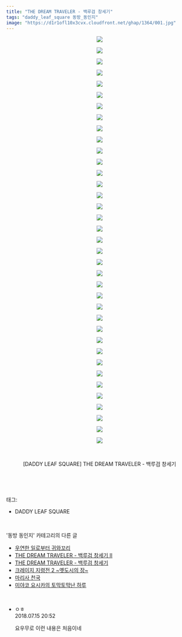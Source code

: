 ```yaml
---
title: "THE DREAM TRAVELER - 백루검 창세기"
tags: "daddy_leaf_square 동방_동인지"
image: "https://d1r1ofl10x3cvx.cloudfront.net/ghap/1364/001.jpg"
---
```

<div class="article">
<p style="text-align: center; clear: none; float: none;"><img src="{{ site.imgserver7 }}/ghap/1364/001.jpg"/></p>
<p style="text-align: center; clear: none; float: none;"><img src="{{ site.imgserver7 }}/ghap/1364/002.jpg"/></p>
<p style="text-align: center; clear: none; float: none;"><img src="{{ site.imgserver7 }}/ghap/1364/003.jpg"/></p>
<p style="text-align: center; clear: none; float: none;"><img src="{{ site.imgserver7 }}/ghap/1364/004.jpg"/></p>
<p style="text-align: center; clear: none; float: none;"><img src="{{ site.imgserver7 }}/ghap/1364/005.jpg"/></p>
<p style="text-align: center; clear: none; float: none;"><img src="{{ site.imgserver7 }}/ghap/1364/006.jpg"/></p>
<p style="text-align: center; clear: none; float: none;"><img src="{{ site.imgserver7 }}/ghap/1364/007.jpg"/></p>
<p style="text-align: center; clear: none; float: none;"><img src="{{ site.imgserver7 }}/ghap/1364/008.jpg"/></p>
<p style="text-align: center; clear: none; float: none;"><img src="{{ site.imgserver7 }}/ghap/1364/009.jpg"/></p>
<p style="text-align: center; clear: none; float: none;"><img src="{{ site.imgserver7 }}/ghap/1364/010.jpg"/></p>
<p style="text-align: center; clear: none; float: none;"><img src="{{ site.imgserver7 }}/ghap/1364/011.jpg"/></p>
<p style="text-align: center; clear: none; float: none;"><img src="{{ site.imgserver7 }}/ghap/1364/012.jpg"/></p>
<p style="text-align: center; clear: none; float: none;"><img src="{{ site.imgserver7 }}/ghap/1364/013.jpg"/></p>
<p style="text-align: center; clear: none; float: none;"><img src="{{ site.imgserver7 }}/ghap/1364/014.jpg"/></p>
<p style="text-align: center; clear: none; float: none;"><img src="{{ site.imgserver7 }}/ghap/1364/015.jpg"/></p>
<p style="text-align: center; clear: none; float: none;"><img src="{{ site.imgserver7 }}/ghap/1364/016.jpg"/></p>
<p style="text-align: center; clear: none; float: none;"><img src="{{ site.imgserver7 }}/ghap/1364/017.jpg"/></p>
<p style="text-align: center; clear: none; float: none;"><img src="{{ site.imgserver7 }}/ghap/1364/018.jpg"/></p>
<p style="text-align: center; clear: none; float: none;"><img src="{{ site.imgserver7 }}/ghap/1364/019.jpg"/></p>
<p style="text-align: center; clear: none; float: none;"><img src="{{ site.imgserver7 }}/ghap/1364/020.jpg"/></p>
<p style="text-align: center; clear: none; float: none;"><img src="{{ site.imgserver7 }}/ghap/1364/021.jpg"/></p>
<p style="text-align: center; clear: none; float: none;"><img src="{{ site.imgserver7 }}/ghap/1364/022.jpg"/></p>
<p style="text-align: center; clear: none; float: none;"><img src="{{ site.imgserver7 }}/ghap/1364/023.jpg"/></p>
<p style="text-align: center; clear: none; float: none;"><img src="{{ site.imgserver7 }}/ghap/1364/024.jpg"/></p>
<p style="text-align: center; clear: none; float: none;"><img src="{{ site.imgserver7 }}/ghap/1364/025.jpg"/></p>
<p style="text-align: center; clear: none; float: none;"><img src="{{ site.imgserver7 }}/ghap/1364/026.jpg"/></p>
<p style="text-align: center; clear: none; float: none;"><img src="{{ site.imgserver7 }}/ghap/1364/027.jpg"/></p>
<p style="text-align: center; clear: none; float: none;"><img src="{{ site.imgserver7 }}/ghap/1364/028.jpg"/></p>
<p style="text-align: center; clear: none; float: none;"><img src="{{ site.imgserver7 }}/ghap/1364/029.jpg"/></p>
<p style="text-align: center; clear: none; float: none;"><img src="{{ site.imgserver7 }}/ghap/1364/030.jpg"/></p>
<p style="text-align: center; clear: none; float: none;"><img src="{{ site.imgserver7 }}/ghap/1364/031.jpg"/></p>
<p style="text-align: center; clear: none; float: none;"><img src="{{ site.imgserver7 }}/ghap/1364/032.jpg"/></p>
<p style="text-align: center; clear: none; float: none;"><img src="{{ site.imgserver7 }}/ghap/1364/033.jpg"/></p>
<p style="text-align: center; clear: none; float: none;"><img src="{{ site.imgserver7 }}/ghap/1364/034.jpg"/></p>
<p style="text-align: center; clear: none; float: none;"><img src="{{ site.imgserver7 }}/ghap/1364/035.jpg"/></p>
<p style="text-align: center; clear: none; float: none;"><img src="{{ site.imgserver7 }}/ghap/1364/036.jpg"/></p>
<p style="text-align: center; clear: none; float: none;"><img src="{{ site.imgserver7 }}/ghap/1364/037.jpg"/></p>
<p style="text-align: center; clear: none; float: none;"><br/></p>
<p style="text-align: center; clear: none; float: none;">[DADDY LEAF SQUARE] THE DREAM TRAVELER - 백루검 창세기</p>
<p><br/></p>
</div><br/>
<div class="tagTrail">
<p>태그: </p>
<ul>
<li>DADDY LEAF SQUARE</li>
</ul>
</div><br/>
<div class="another">
<p>'동방 동인지' 카테고리의 다른 글</p>
<ul>
<li><a href="/ghap_1366">우연한 일로부터 귀와꼬리</a></li>
<li><a href="/ghap_1365">THE DREAM TRAVELER - 백루검 창세기 Ⅱ</a></li>
<li><a href="/ghap_1364">THE DREAM TRAVELER - 백루검 창세기</a></li>
<li><a href="/ghap_1363">크레이지 지령전 2 ~옛도시의 장~</a></li>
<li><a href="/ghap_1362">마리사 천국</a></li>
<li><a href="/ghap_1361">미야코 요시카의 토막토막난 하루</a></li>
</ul>
</div><br/>
<div class="cb_module cb_fluid">
<div class="cb_wrt cb_profile">
<div class="comment">
<ul>
<li class="cb_thumb_off" id="comment15287311">
<div class="cb_comment_area">
<div class="cb_info_area">
<div class="cb_section">
<span class="cb_nick_name">ㅇㅎ</span>
</div>
<div class="cb_section">
<span class="cb_date">2018.07.15 20:52 </span>
</div>
</div>
<div class="cb_dsc_comment">
<p class="cb_dsc">
											요우무로 이런 내용은 처음이네
										</p>
</div>
</div></li>
</ul>
</div>
</div><!-- commentList close -->
</div><br/>

